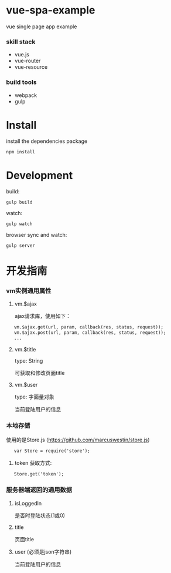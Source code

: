 # vue-spa-example
vue single page app example

### skill stack
- vue.js
- vue-router
- vue-resource

### build tools
- webpack
- gulp

# Install

install the dependencies package
```
npm install
```
# Development

build:
```
gulp build
```

watch:
```
gulp watch
```

browser sync and watch:
```
gulp server
```

# 开发指南

### vm实例通用属性

1. vm.$ajax

   ajax请求库，使用如下：

```html
   vm.$ajax.get(url, param, callback(res, status, request));
   vm.$ajax.post(url, param, callback(res, status, request));
   ...
````

2. vm.$title

   type: String

   可获取和修改页面title

3. vm.$user

   type: 字面量对象

   当前登陆用户的信息

### 本地存储

   使用的是Store.js (https://github.com/marcuswestin/store.js)
```html
   var Store = require('store');
```

1. token
   获取方式:
```html
   Store.get('token');
```

### 服务器端返回的通用数据

1. isLoggedIn

   是否时登陆状态(1或0)

2. title

   页面title

3. user (必须是json字符串)

   当前登陆用户的信息
